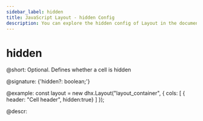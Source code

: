 ```yaml
---
sidebar_label: hidden
title: JavaScript Layout - hidden Config 
description: You can explore the hidden config of Layout in the documentation of the DHTMLX JavaScript UI library. Browse developer guides and API reference, try out code examples and live demos, and download a free 30-day evaluation version of DHTMLX Suite 7.
---
```


# hidden

@short: Optional. Defines whether a cell is hidden

@signature: {'hidden?: boolean;'}

@example:
const layout = new dhx.Layout("layout_container", {
    cols: [
        { header: "Cell header", hidden:true}
    ]
});

@descr:

[comment]: # (@related: layout/initialization.md#initialize-layout layout/cell_configuration.md#hidden-cell)

[comment]: # (@relatedapi: layout/api/layout_show_method.md layout/api/layout_hide_method.md layout/api/layout_isvisible_method.md)
